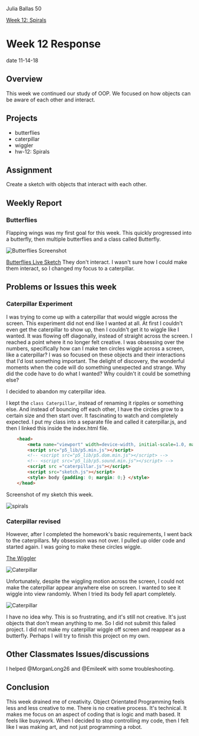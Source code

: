 Julia Ballas 50

[Week 12: Spirals](https://jballas.github.io/120-work/hw-12/index.html)

# Week 12 Response

date 11-14-18

## Overview

This week we continued our study of OOP. We focused on how objects can be aware of each other and interact.

## Projects

- butterflies
- caterpillar
- wiggler
- hw-12: Spirals

## Assignment

Create a sketch with objects that interact with each other.

## Weekly Report

### Butterflies

Flapping wings was my first goal for this week. This quickly progressed into a butterfly, then multiple butterflies and a class called Butterfly.

![Butterflies Screenshot](screenshot_butterflies.PNG)

[Butterflies Live Sketch](https://jballas.github.io/120-work/course-work/week-11-butterflies/index.html) They don't interact. I wasn't sure how I could make them interact, so I changed my focus to a caterpillar.

## Problems or Issues this week

### Caterpillar Experiment

I was trying to come up with a caterpillar that would wiggle across the screen. This experiment did not end like I wanted at all. At first I couldn't even get the caterpillar to show up, then I couldn't get it to wiggle like I wanted. It was flowing off diagonally, instead of straight across the screen. I reached a point where it no longer felt creative. I was obsessing over the numbers, specifically how can I make ten circles wiggle  across a screen, like a caterpillar? I was so focused on these objects and their interactions that I'd lost something important. The delight of discovery, the wonderful moments when the code will do something unexpected and strange. Why did the code have to do what I wanted? Why couldn't it could be something else?

I decided to abandon my caterpillar idea.

I kept the `class Caterpillar`, instead of renaming it ripples or something else. And instead of bouncing off each other, I have the circles grow to a certain size and then start over. It fascinating to watch and completely expected. I put my class into a separate file and called it caterpillar.js, and then I linked this inside the index.html file.

```html
    <head>
        <meta name="viewport" width=device-width, initial-scale=1.0, maximum-scale=1.0, user-scalable=0>
        <script src="p5_lib/p5.min.js"></script>
        <!-- <script src="p5_lib/p5.dom.min.js"></script> -->
        <!-- <script src="p5_lib/p5.sound.min.js"></script> -->
        <script src ="caterpillar.js"></script>
        <script src="sketch.js"></script>
        <style> body {padding: 0; margin: 0;} </style>
    </head>
```
Screenshot of my sketch this week.

![spirals](screenshot_spirals.PNG)

### Caterpillar revised

However, after I completed the homework's basic requirements, I went back to the caterpillars. My obsession was not over. I pulled up older code and started again. I was going to make these circles wiggle.

[The Wiggler](https://jballas.github.io/120-work/course-work/week-11-wiggler/index.html)

![Caterpillar](screenshot_caterpillar.PNG)

Unfortunately, despite the wiggling motion across the screen, I could not make the caterpillar appear anywhere else on screen. I wanted to see it wiggle into view randomly. When I tried its body fell apart completely.

![Caterpillar](screenshot_scattered_body.PNG)

I have no idea why. This is so frustrating, and it's still not creative. It's just objects that don't mean anything to me. So I did not submit this failed project. I did not make my caterpillar wiggle off screen and reappear as a butterfly. Perhaps I will try to finish this project on my own.

## Other Classmates Issues/discussions

I helped @MorganLong26 and @EmileeK with some troubleshooting.

## Conclusion

This week drained me of creativity. Object Orientated Programming feels less and less creative to me. There is no creative process. It's technical. It makes me focus on an aspect of coding that is logic and math based. It feels like busywork. When I decided to stop controlling my code, then I felt like I was making art, and not just programming a robot.